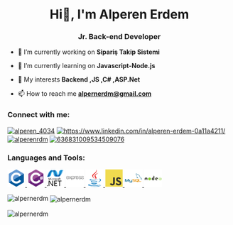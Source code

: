 <h1 align="center">Hi👋, I'm Alperen Erdem</h1>
<h3 align="center">Jr. Back-end Developer</h3>

- 🔭  I’m currently working on **Sipariş Takip Sistemi**

- 🌱  I’m currently learning on **Javascript-Node.js**

- 💬 My interests **Backend ,JS ,C# ,ASP.Net**

- 📫 How to reach me **alpernerdm@gmail.com**

<h3 align="left">Connect with me:</h3>
<p align="left">
<a href="https://twitter.com/alperen_4034" target="blank"><img align="center" src="https://raw.githubusercontent.com/rahuldkjain/github-profile-readme-generator/master/src/images/icons/Social/twitter.svg" alt="alperen_4034" height="30" width="40" /></a>
<a href="https://linkedin.com/in/https://www.linkedin.com/in/alpernerdm/" target="blank"><img align="center" src="https://raw.githubusercontent.com/rahuldkjain/github-profile-readme-generator/master/src/images/icons/Social/linked-in-alt.svg" alt="https://www.linkedin.com/in/alperen-erdem-0a11a4211/" height="30" width="40" /></a>
<a href="https://instagram.com/alperenrdm" target="blank"><img align="center" src="https://raw.githubusercontent.com/rahuldkjain/github-profile-readme-generator/master/src/images/icons/Social/instagram.svg" alt="alperenrdm" height="30" width="40" /></a>
<a href="https://discord.gg/636831009534509076" target="blank"><img align="center" src="https://raw.githubusercontent.com/rahuldkjain/github-profile-readme-generator/master/src/images/icons/Social/discord.svg" alt="636831009534509076" height="30" width="40" /></a>
</p>

<h3 align="left">Languages and Tools:</h3>
<p align="left"> <a href="https://www.cprogramming.com/" target="_blank" rel="noreferrer"> <img src="https://raw.githubusercontent.com/devicons/devicon/master/icons/c/c-original.svg" alt="c" width="40" height="40"/> </a> <a href="https://www.w3schools.com/cs/" target="_blank" rel="noreferrer"> <img src="https://raw.githubusercontent.com/devicons/devicon/master/icons/csharp/csharp-original.svg" alt="csharp" width="40" height="40"/> </a> <a href="https://dotnet.microsoft.com/" target="_blank" rel="noreferrer"> <img src="https://raw.githubusercontent.com/devicons/devicon/master/icons/dot-net/dot-net-original-wordmark.svg" alt="dotnet" width="40" height="40"/> </a> <a href="https://expressjs.com" target="_blank" rel="noreferrer"> <img src="https://raw.githubusercontent.com/devicons/devicon/master/icons/express/express-original-wordmark.svg" alt="express" width="40" height="40"/> </a> <a href="https://www.java.com" target="_blank" rel="noreferrer"> <img src="https://raw.githubusercontent.com/devicons/devicon/master/icons/java/java-original.svg" alt="java" width="40" height="40"/> </a> <a href="https://developer.mozilla.org/en-US/docs/Web/JavaScript" target="_blank" rel="noreferrer"> <img src="https://raw.githubusercontent.com/devicons/devicon/master/icons/javascript/javascript-original.svg" alt="javascript" width="40" height="40"/> </a> <a href="https://www.mysql.com/" target="_blank" rel="noreferrer"> <img src="https://raw.githubusercontent.com/devicons/devicon/master/icons/mysql/mysql-original-wordmark.svg" alt="mysql" width="40" height="40"/> </a> <a href="https://nodejs.org" target="_blank" rel="noreferrer"> <img src="https://raw.githubusercontent.com/devicons/devicon/master/icons/nodejs/nodejs-original-wordmark.svg" alt="nodejs" width="40" height="40"/> </a> </p>

<p><img align="left" src="https://github-readme-stats.vercel.app/api/top-langs?username=alpernerdm&show_icons=true&locale=en&layout=compact" alt="alpernerdm" /></p>

<p>&nbsp;<img align="center" src="https://github-readme-stats.vercel.app/api?username=alpernerdm&show_icons=true&locale=en" alt="alpernerdm" /></p>

<p><img align="center" src="https://github-readme-streak-stats.herokuapp.com/?user=alpernerdm&" alt="alpernerdm" /></p>
